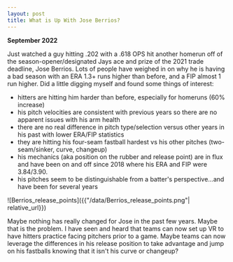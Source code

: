```yaml
---
layout: post
title: What is Up With Jose Berrios?
---
```


**September 2022**

Just watched a guy hitting .202 with a .618 OPS hit another homerun off of the season-opener/designated Jays ace and prize of the 2021 trade deadline, Jose Berrios. Lots of people have weighed in on why he is having a bad season with an ERA 1.3+ runs higher than before, and a FIP almost 1 run higher. Did a little digging myself and found some things of interest:
- hitters are hitting him harder than before, especially for homeruns (60% increase)
- his pitch velocities are consistent with previous years so there are no apparent issues with his arm health
- there are no real difference in pitch type/selection versus other years in his past with lower ERA/FIP statistics
- they are hitting his four-seam fastball hardest vs his other pitches (two-seam/sinker, curve, changeup)
- his mechanics (aka position on the rubber and release point) are in flux and have been on and off since 2018 where his ERA and FIP were 3.84/3.90.
- his pitches seem to be distinguishable from a batter's perspective...and have been for several years

![Berrios_release_points]({{"/data/Berrios_release_points.png"| relative_url}})

Maybe nothing has really changed for Jose in the past few years. Maybe that is the problem. I have seen and heard that teams can now set up VR to have hitters practice facing pitchers prior to a game. Maybe teams can now leverage the differences in his release position to take advantage and jump on his fastballs knowing that it isn't his curve or changeup?
